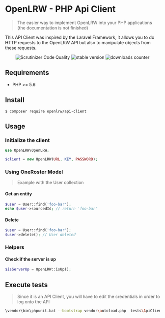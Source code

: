 # OpenLRW - PHP Api Client

> The easier way to implement OpenLRW into your PHP applications (the documentation is not finished)

This API Client was inspired by the Laravel Framework, it allows you to do HTTP requests to the OpenLRW API but also to manipulate objects from these requests.

<p align="center">
<img src="https://scrutinizer-ci.com/g/Apereo-Learning-Analytics-Initiative/OpenLRW-php-api-client/badges/quality-score.png?b=master" title="Scrutinizer Code Quality">
<img src="https://poser.pugx.org/openlrw/api-client/v/stable" alt="stable version">
<img src="https://poser.pugx.org/openlrw/api-client/downloads" alt="downloads counter">
</p>

## Requirements
 - PHP >= 5.6
 
 
## Install
`$ composer require openlrw/api-client`


## Usage

### Initialize the client
```php
use OpenLRW\OpenLRW;

$client = new OpenLRW(URL, KEY, PASSWORD);
```

### Using OneRoster Model
> Example with the User collection

#### Get an entity
```php
$user = User::find('foo-bar');
echo $user->sourcedId; // return 'foo-bar'
```

#### Delete
```php
$user = User::find('foo-bar');
$user->delete(); // User deleted
```


### Helpers
#### Check if the server is up
```php
$isServerUp = OpenLRW::isUp();
```


## Execute tests

> Since it is an API Client, you will have to edit the credentials in order to log onto the API

```bash
\vendor\bin\phpunit.bat --bootstrap vendor\autoload.php  tests\ApiClientTest.php
```